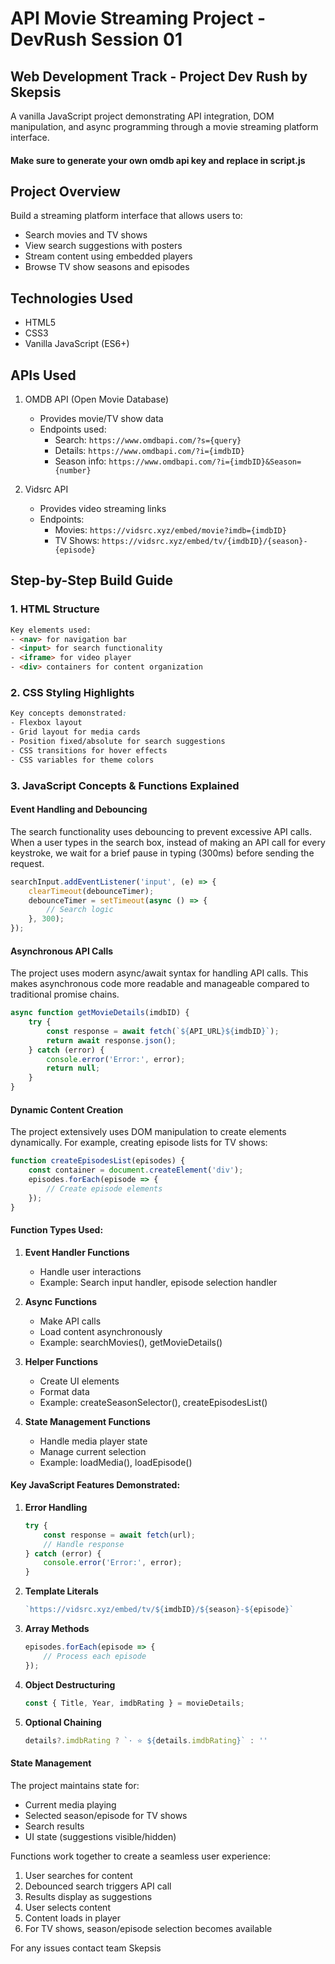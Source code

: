# API Movie Streaming Project - DevRush Session 01
## Web Development Track - Project Dev Rush by Skepsis

A vanilla JavaScript project demonstrating API integration, DOM manipulation, and async programming through a movie streaming platform interface.

#### Make sure to generate your own omdb api key and replace in script.js

## Project Overview
Build a streaming platform interface that allows users to:
- Search movies and TV shows
- View search suggestions with posters
- Stream content using embedded players
- Browse TV show seasons and episodes

## Technologies Used
- HTML5
- CSS3
- Vanilla JavaScript (ES6+)

## APIs Used
1. OMDB API (Open Movie Database)
   - Provides movie/TV show data
   - Endpoints used:
     - Search: `https://www.omdbapi.com/?s={query}`
     - Details: `https://www.omdbapi.com/?i={imdbID}`
     - Season info: `https://www.omdbapi.com/?i={imdbID}&Season={number}`

2. Vidsrc API
   - Provides video streaming links
   - Endpoints:
     - Movies: `https://vidsrc.xyz/embed/movie?imdb={imdbID}`
     - TV Shows: `https://vidsrc.xyz/embed/tv/{imdbID}/{season}-{episode}`

## Step-by-Step Build Guide

### 1. HTML Structure
```html
Key elements used:
- <nav> for navigation bar
- <input> for search functionality
- <iframe> for video player
- <div> containers for content organization
```

### 2. CSS Styling Highlights
```css
Key concepts demonstrated:
- Flexbox layout
- Grid layout for media cards
- Position fixed/absolute for search suggestions
- CSS transitions for hover effects
- CSS variables for theme colors
```

### 3. JavaScript Concepts & Functions Explained

#### Event Handling and Debouncing
The search functionality uses debouncing to prevent excessive API calls. When a user types in the search box, instead of making an API call for every keystroke, we wait for a brief pause in typing (300ms) before sending the request.

```javascript
searchInput.addEventListener('input', (e) => {
    clearTimeout(debounceTimer);
    debounceTimer = setTimeout(async () => {
        // Search logic
    }, 300);
});
```

#### Asynchronous API Calls
The project uses modern async/await syntax for handling API calls. This makes asynchronous code more readable and manageable compared to traditional promise chains.

```javascript
async function getMovieDetails(imdbID) {
    try {
        const response = await fetch(`${API_URL}${imdbID}`);
        return await response.json();
    } catch (error) {
        console.error('Error:', error);
        return null;
    }
}
```

#### Dynamic Content Creation
The project extensively uses DOM manipulation to create elements dynamically. For example, creating episode lists for TV shows:

```javascript
function createEpisodesList(episodes) {
    const container = document.createElement('div');
    episodes.forEach(episode => {
        // Create episode elements
    });
}
```

#### Function Types Used:

1. **Event Handler Functions**
   - Handle user interactions
   - Example: Search input handler, episode selection handler

2. **Async Functions**
   - Make API calls
   - Load content asynchronously
   - Example: searchMovies(), getMovieDetails()

3. **Helper Functions**
   - Create UI elements
   - Format data
   - Example: createSeasonSelector(), createEpisodesList()

4. **State Management Functions**
   - Handle media player state
   - Manage current selection
   - Example: loadMedia(), loadEpisode()

#### Key JavaScript Features Demonstrated:

1. **Error Handling**
   ```javascript
   try {
       const response = await fetch(url);
       // Handle response
   } catch (error) {
       console.error('Error:', error);
   }
   ```

2. **Template Literals**
   ```javascript
   `https://vidsrc.xyz/embed/tv/${imdbID}/${season}-${episode}`
   ```

3. **Array Methods**
   ```javascript
   episodes.forEach(episode => {
       // Process each episode
   });
   ```

4. **Object Destructuring**
   ```javascript
   const { Title, Year, imdbRating } = movieDetails;
   ```

5. **Optional Chaining**
   ```javascript
   details?.imdbRating ? `· ⭐ ${details.imdbRating}` : ''
   ```

#### State Management
The project maintains state for:
- Current media playing
- Selected season/episode for TV shows
- Search results
- UI state (suggestions visible/hidden)

Functions work together to create a seamless user experience:
1. User searches for content
2. Debounced search triggers API call
3. Results display as suggestions
4. User selects content
5. Content loads in player
6. For TV shows, season/episode selection becomes available

For any issues contact team Skepsis